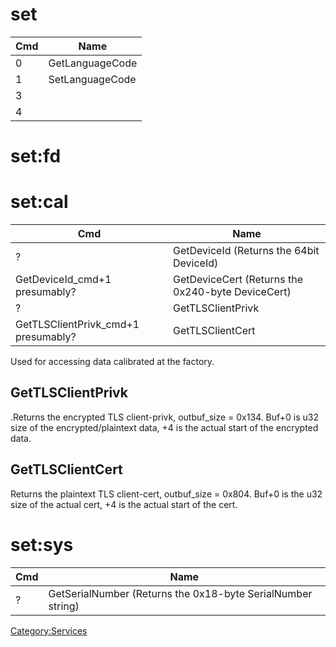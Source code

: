 # set

| Cmd | Name            |
| --- | --------------- |
| 0   | GetLanguageCode |
| 1   | SetLanguageCode |
| 3   |                 |
| 4   |                 |

# set:fd

# set:cal

| Cmd                                  | Name                                              |
| ------------------------------------ | ------------------------------------------------- |
| ?                                    | GetDeviceId (Returns the 64bit DeviceId)          |
| GetDeviceId\_cmd+1 presumably?       | GetDeviceCert (Returns the 0x240-byte DeviceCert) |
| ?                                    | GetTLSClientPrivk                                 |
| GetTLSClientPrivk\_cmd+1 presumably? | GetTLSClientCert                                  |

Used for accessing data calibrated at the factory.

## GetTLSClientPrivk

.Returns the encrypted TLS client-privk, outbuf\_size = 0x134. Buf+0 is
u32 size of the encrypted/plaintext data, +4 is the actual start of the
encrypted data.

## GetTLSClientCert

Returns the plaintext TLS client-cert, outbuf\_size = 0x804. Buf+0 is
the u32 size of the actual cert, +4 is the actual start of the cert.

# set:sys

| Cmd | Name                                                        |
| --- | ----------------------------------------------------------- |
| ?   | GetSerialNumber (Returns the 0x18-byte SerialNumber string) |

[Category:Services](Category:Services "wikilink")
